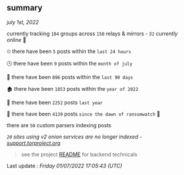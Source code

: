 
## summary
_july 1st, 2022_

currently tracking `104` groups across `150` relays & mirrors - _`51` currently online_ 📡

⏲ there have been `5` posts within the `last 24 hours`

🕓 there have been `9` posts within the `month of july`

📅 there have been `896` posts within the `last 90 days`

🏚 there have been `1853` posts within the `year of 2022`

🚀 there have been `2252` posts `last year`

🦕 there have been `4139` posts `since the dawn of ransomwatch` 🐣

there are `50` custom parsers indexing posts

_`20` sites using v2 onion services are no longer indexed - [support.torproject.org](https://support.torproject.org/onionservices/v2-deprecation/)_

> see the project [README](https://github.com/jmousqueton/ransomwatch#readme) for backend technicals



Last update : _Friday 01/07/2022 17:05:43 (UTC)_

